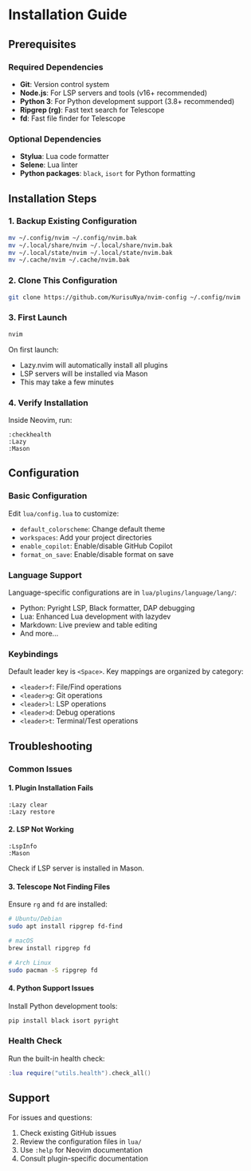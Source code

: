 # Installation Guide

## Prerequisites

### Required Dependencies
- **Git**: Version control system
- **Node.js**: For LSP servers and tools (v16+ recommended)
- **Python 3**: For Python development support (3.8+ recommended)
- **Ripgrep (rg)**: Fast text search for Telescope
- **fd**: Fast file finder for Telescope

### Optional Dependencies
- **Stylua**: Lua code formatter
- **Selene**: Lua linter
- **Python packages**: `black`, `isort` for Python formatting

## Installation Steps

### 1. Backup Existing Configuration
```bash
mv ~/.config/nvim ~/.config/nvim.bak
mv ~/.local/share/nvim ~/.local/share/nvim.bak
mv ~/.local/state/nvim ~/.local/state/nvim.bak
mv ~/.cache/nvim ~/.cache/nvim.bak
```

### 2. Clone This Configuration
```bash
git clone https://github.com/KurisuNya/nvim-config ~/.config/nvim
```

### 3. First Launch
```bash
nvim
```

On first launch:
- Lazy.nvim will automatically install all plugins
- LSP servers will be installed via Mason
- This may take a few minutes

### 4. Verify Installation
Inside Neovim, run:
```vim
:checkhealth
:Lazy
:Mason
```

## Configuration

### Basic Configuration
Edit `lua/config.lua` to customize:
- `default_colorscheme`: Change default theme
- `workspaces`: Add your project directories
- `enable_copilot`: Enable/disable GitHub Copilot
- `format_on_save`: Enable/disable format on save

### Language Support
Language-specific configurations are in `lua/plugins/language/lang/`:
- Python: Pyright LSP, Black formatter, DAP debugging
- Lua: Enhanced Lua development with lazydev
- Markdown: Live preview and table editing
- And more...

### Keybindings
Default leader key is `<Space>`. Key mappings are organized by category:
- `<leader>f`: File/Find operations
- `<leader>g`: Git operations  
- `<leader>l`: LSP operations
- `<leader>d`: Debug operations
- `<leader>t`: Terminal/Test operations

## Troubleshooting

### Common Issues

#### 1. Plugin Installation Fails
```vim
:Lazy clear
:Lazy restore
```

#### 2. LSP Not Working
```vim
:LspInfo
:Mason
```
Check if LSP server is installed in Mason.

#### 3. Telescope Not Finding Files
Ensure `rg` and `fd` are installed:
```bash
# Ubuntu/Debian
sudo apt install ripgrep fd-find

# macOS
brew install ripgrep fd

# Arch Linux
sudo pacman -S ripgrep fd
```

#### 4. Python Support Issues
Install Python development tools:
```bash
pip install black isort pyright
```

### Health Check
Run the built-in health check:
```lua
:lua require("utils.health").check_all()
```

## Support

For issues and questions:
1. Check existing GitHub issues
2. Review the configuration files in `lua/`
3. Use `:help` for Neovim documentation
4. Consult plugin-specific documentation